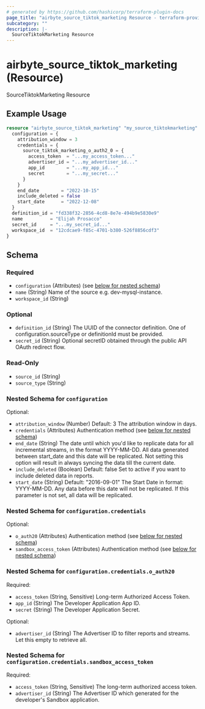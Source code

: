 ```yaml
---
# generated by https://github.com/hashicorp/terraform-plugin-docs
page_title: "airbyte_source_tiktok_marketing Resource - terraform-provider-airbyte"
subcategory: ""
description: |-
  SourceTiktokMarketing Resource
---
```


# airbyte_source_tiktok_marketing (Resource)

SourceTiktokMarketing Resource

## Example Usage

```terraform
resource "airbyte_source_tiktok_marketing" "my_source_tiktokmarketing" {
  configuration = {
    attribution_window = 3
    credentials = {
      source_tiktok_marketing_o_auth2_0 = {
        access_token  = "...my_access_token..."
        advertiser_id = "...my_advertiser_id..."
        app_id        = "...my_app_id..."
        secret        = "...my_secret..."
      }
    }
    end_date        = "2022-10-15"
    include_deleted = false
    start_date      = "2022-12-08"
  }
  definition_id = "fd338f32-2856-4cd8-8e7e-494b9e5830e9"
  name          = "Elijah Prosacco"
  secret_id     = "...my_secret_id..."
  workspace_id  = "12cdcae9-f85c-4701-b380-526f8856cdf3"
}
```

<!-- schema generated by tfplugindocs -->
## Schema

### Required

- `configuration` (Attributes) (see [below for nested schema](#nestedatt--configuration))
- `name` (String) Name of the source e.g. dev-mysql-instance.
- `workspace_id` (String)

### Optional

- `definition_id` (String) The UUID of the connector definition. One of configuration.sourceType or definitionId must be provided.
- `secret_id` (String) Optional secretID obtained through the public API OAuth redirect flow.

### Read-Only

- `source_id` (String)
- `source_type` (String)

<a id="nestedatt--configuration"></a>
### Nested Schema for `configuration`

Optional:

- `attribution_window` (Number) Default: 3
The attribution window in days.
- `credentials` (Attributes) Authentication method (see [below for nested schema](#nestedatt--configuration--credentials))
- `end_date` (String) The date until which you'd like to replicate data for all incremental streams, in the format YYYY-MM-DD. All data generated between start_date and this date will be replicated. Not setting this option will result in always syncing the data till the current date.
- `include_deleted` (Boolean) Default: false
Set to active if you want to include deleted data in reports.
- `start_date` (String) Default: "2016-09-01"
The Start Date in format: YYYY-MM-DD. Any data before this date will not be replicated. If this parameter is not set, all data will be replicated.

<a id="nestedatt--configuration--credentials"></a>
### Nested Schema for `configuration.credentials`

Optional:

- `o_auth20` (Attributes) Authentication method (see [below for nested schema](#nestedatt--configuration--credentials--o_auth20))
- `sandbox_access_token` (Attributes) Authentication method (see [below for nested schema](#nestedatt--configuration--credentials--sandbox_access_token))

<a id="nestedatt--configuration--credentials--o_auth20"></a>
### Nested Schema for `configuration.credentials.o_auth20`

Required:

- `access_token` (String, Sensitive) Long-term Authorized Access Token.
- `app_id` (String) The Developer Application App ID.
- `secret` (String) The Developer Application Secret.

Optional:

- `advertiser_id` (String) The Advertiser ID to filter reports and streams. Let this empty to retrieve all.


<a id="nestedatt--configuration--credentials--sandbox_access_token"></a>
### Nested Schema for `configuration.credentials.sandbox_access_token`

Required:

- `access_token` (String, Sensitive) The long-term authorized access token.
- `advertiser_id` (String) The Advertiser ID which generated for the developer's Sandbox application.


